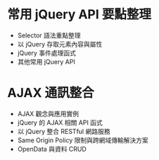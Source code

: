 # 常用 jQuery API 要點整理 
  - Selector 語法重點整理 
  - 以 jQuery 存取元素內容與屬性 
  - jQuery 事件處理函式 
  - 其他常用 jQuery API

# AJAX 通訊整合 
  - AJAX 觀念與應用實例 
  - jQuery 的 AJAX 相關 API 函式 
  - 以 jQuery 整合 RESTful 網路服務 
  - Same Origin Policy 限制與跨網域傳輸解決方案
  - OpenData 與資料 CRUD